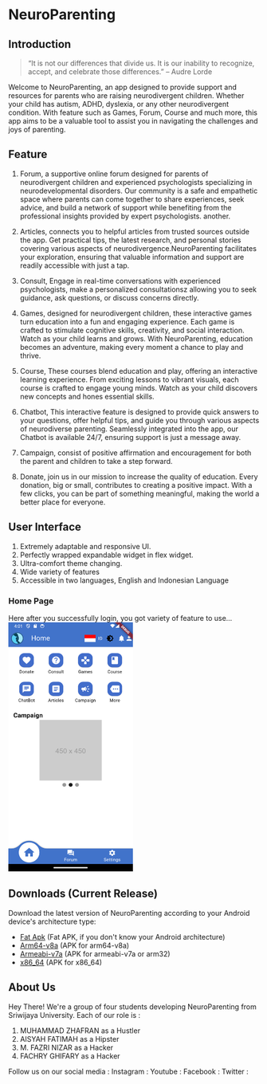 # NeuroParenting

## Introduction

>“It is not our differences that divide us. It is our inability to recognize, accept, and celebrate those differences.” –   Audre Lorde

Welcome to NeuroParenting, an app designed to provide support and resources for parents who are raising neurodivergent children. Whether your child has autism, ADHD, dyslexia, or any other neurodivergent condition. With feature such as Games, Forum, Course and much more, this app aims to be a valuable tool to assist you in navigating the challenges and joys of parenting.

## Feature
1. Forum, a supportive online forum designed for parents of neurodivergent children and experienced psychologists specializing in neurodevelopmental disorders. Our community is a safe and empathetic space where parents can come together to share experiences, seek advice, and build a network of support while benefiting from the professional insights provided by expert psychologists. another.

2. Articles, connects you to helpful articles from trusted sources outside the app. Get practical tips, the latest research, and personal stories covering various aspects of neurodivergence.NeuroParenting facilitates your exploration, ensuring that valuable information and support are readily accessible with just a tap.

3. Consult, Engage in real-time conversations with experienced psychologists, make a personalized consultationsz allowing you to seek guidance, ask questions, or discuss concerns directly.

4. Games, designed for neurodivergent children, these interactive games turn education into a fun and engaging experience. Each game is crafted to stimulate cognitive skills, creativity, and social interaction. Watch as your child learns and grows. With NeuroParenting, education becomes an adventure, making every moment a chance to play and thrive.

5. Course, These courses blend education and play, offering an interactive learning experience. From exciting lessons to vibrant visuals, each course is crafted to engage young minds. Watch as your child discovers new concepts and hones essential skills. 

6. Chatbot, This interactive feature is designed to provide quick answers to your questions, offer helpful tips, and guide you through various aspects of neurodiverse parenting. Seamlessly integrated into the app, our Chatbot is available 24/7, ensuring support is just a message away.


7. Campaign, consist of positive affirmation and encouragement for both the parent and children to take a step forward.

8. Donate, join us in our mission to increase the quality of education. Every donation, big or small, contributes to creating a positive impact. With a few clicks, you can be part of something meaningful, making the world a better place for everyone.

## User Interface
1. Extremely adaptable and responsive UI.
2. Perfectly wrapped expandable widget in flex widget.
3. Ultra-comfort theme changing.
4. Wide variety of features
5. Accessible in two languages, English and Indonesian Language

### Home Page
Here after you successfully login, you got variety of feature to use...
<img src="NeuroParentingUI/Homepage.png" width=250 height=500>

###

## Downloads (Current Release)

Download the latest version of NeuroParenting according to your Android device's architecture type:
- [Fat Apk](https://github.com/mfazrinizar/NeuroParenting/releases/download/v0.0.1/NeuroParenting-app-release.apk) (Fat APK, if you don't know your Android architecture)
- [Arm64-v8a](https://github.com/mfazrinizar/NeuroParenting/releases/download/v0.0.1/NeuroParenting-app-arm64-v8a-release.apk) (APK for arm64-v8a)
- [Armeabi-v7a](https://github.com/mfazrinizar/NeuroParenting/releases/download/v0.0.1/NeuroParenting-app-armeabi-v7a-release.apk) (APK for armeabi-v7a or arm32)
- [x86_64](https://github.com/mfazrinizar/NeuroParenting/releases/download/v0.0.1/NeuroParenting-app-x86_64-release.apk) (APK for x86_64)

## About Us
Hey There! We're a group of four students developing NeuroParenting from Sriwijaya University. Each of our role is :
1. MUHAMMAD ZHAFRAN as a Hustler
2. AISYAH FATIMAH as a Hipster
3. M. FAZRI NIZAR as a Hacker
4. FACHRY GHIFARY as a Hacker

Follow us on our social media :
Instagram :
Youtube :
Facebook :
Twitter :
